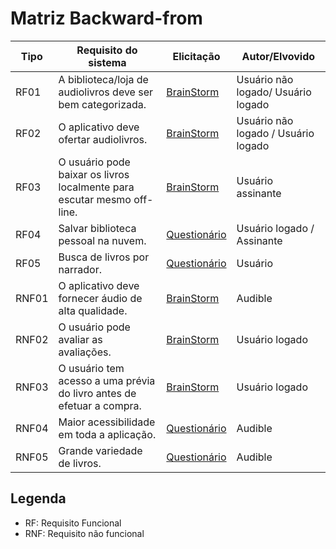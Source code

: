 # Matriz Backward-from

| Tipo  | Requisito do sistema                                                    | Elicitação                                                                            | Autor/Elvovido |
| ----- | ----------------------------------------------------------------------- | ------------------------------------------------------------------------------------- | -------------- |
| RF01  | A biblioteca/loja de audiolivros deve ser bem categorizada.             | [BrainStorm](https://requisitos-de-software.github.io/2019.2-Audible/brainstorm/)     | Usuário não logado/ Usuário logado       |
| RF02  | O aplicativo deve ofertar audiolivros.                                  | [BrainStorm](https://requisitos-de-software.github.io/2019.2-Audible/brainstorm/)     | Usuário não logado / Usuário logado       |
| RF03  | O usuário pode baixar os livros localmente para escutar mesmo off-line. | [BrainStorm](https://requisitos-de-software.github.io/2019.2-Audible/brainstorm/)     | Usuário assinante        |
| RF04  | Salvar biblioteca pessoal na nuvem.                                     | [Questionário](https://requisitos-de-software.github.io/2019.2-Audible/questionario/) | Usuário logado / Assinante        |
| RF05  | Busca de livros por narrador.                                           | [Questionário](https://requisitos-de-software.github.io/2019.2-Audible/questionario/) | Usuário        |
| RNF01 | O aplicativo deve fornecer áudio de alta qualidade.                     | [BrainStorm](https://requisitos-de-software.github.io/2019.2-Audible/brainstorm/)     | Audible        |
| RNF02 | O usuário pode avaliar as avaliações.                                   | [BrainStorm](https://requisitos-de-software.github.io/2019.2-Audible/brainstorm/)     | Usuário logado       |
| RNF03 | O usuário tem acesso a uma prévia do livro antes de efetuar a compra.   | [BrainStorm](https://requisitos-de-software.github.io/2019.2-Audible/brainstorm/)     | Usuário logado      |
| RNF04 | Maior acessibilidade em toda a aplicação.                               | [Questionário](https://requisitos-de-software.github.io/2019.2-Audible/questionario/) | Audible        |
| RNF05 | Grande variedade de livros.                                             | [Questionário](https://requisitos-de-software.github.io/2019.2-Audible/questionario/) | Audible        |

## Legenda

<html>
<ul>
<li> RF: Requisito Funcional</li>
<li> RNF: Requisito não funcional</li>

</ul>
</html>
